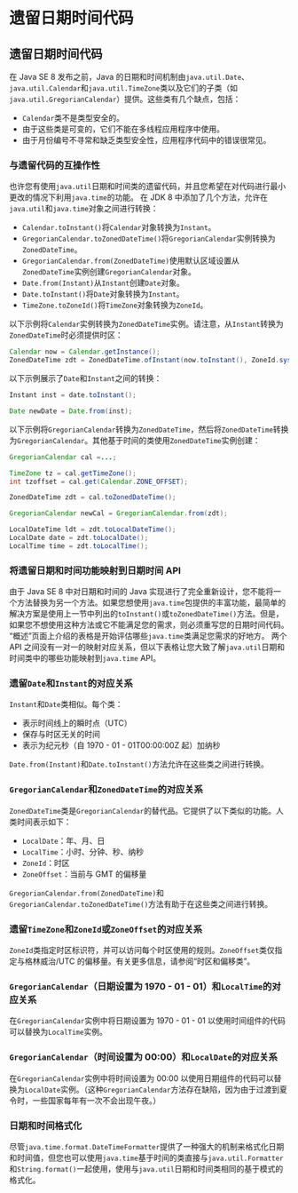 # 遗留日期时间代码

## 遗留日期时间代码
在 Java SE 8 发布之前，Java 的日期和时间机制由`java.util.Date`、`java.util.Calendar`和`java.util.TimeZone`类以及它们的子类（如`java.util.GregorianCalendar`）提供。这些类有几个缺点，包括：
- `Calendar`类不是类型安全的。
- 由于这些类是可变的，它们不能在多线程应用程序中使用。
- 由于月份编号不寻常和缺乏类型安全性，应用程序代码中的错误很常见。

### 与遗留代码的互操作性
也许您有使用`java.util`日期和时间类的遗留代码，并且您希望在对代码进行最小更改的情况下利用`java.time`的功能。
在 JDK 8 中添加了几个方法，允许在`java.util`和`java.time`对象之间进行转换：
- `Calendar.toInstant()`将`Calendar`对象转换为`Instant`。
- `GregorianCalendar.toZonedDateTime()`将`GregorianCalendar`实例转换为`ZonedDateTime`。
- `GregorianCalendar.from(ZonedDateTime)`使用默认区域设置从`ZonedDateTime`实例创建`GregorianCalendar`对象。
- `Date.from(Instant)`从`Instant`创建`Date`对象。
- `Date.toInstant()`将`Date`对象转换为`Instant`。
- `TimeZone.toZoneId()`将`TimeZone`对象转换为`ZoneId`。

以下示例将`Calendar`实例转换为`ZonedDateTime`实例。请注意，从`Instant`转换为`ZonedDateTime`时必须提供时区：
```java
Calendar now = Calendar.getInstance();
ZonedDateTime zdt = ZonedDateTime.ofInstant(now.toInstant(), ZoneId.systemDefault());
```

以下示例展示了`Date`和`Instant`之间的转换：
```java
Instant inst = date.toInstant(); 

Date newDate = Date.from(inst); 
```

以下示例将`GregorianCalendar`转换为`ZonedDateTime`，然后将`ZonedDateTime`转换为`GregorianCalendar`。其他基于时间的类使用`ZonedDateTime`实例创建：
```java
GregorianCalendar cal =...; 

TimeZone tz = cal.getTimeZone(); 
int tzoffset = cal.get(Calendar.ZONE_OFFSET); 

ZonedDateTime zdt = cal.toZonedDateTime(); 

GregorianCalendar newCal = GregorianCalendar.from(zdt); 

LocalDateTime ldt = zdt.toLocalDateTime(); 
LocalDate date = zdt.toLocalDate();
LocalTime time = zdt.toLocalTime();
```

### 将遗留日期和时间功能映射到日期时间 API
由于 Java SE 8 中对日期和时间的 Java 实现进行了完全重新设计，您不能将一个方法替换为另一个方法。如果您想使用`java.time`包提供的丰富功能，最简单的解决方案是使用上一节中列出的`toInstant()`或`toZonedDateTime()`方法。但是，如果您不想使用这种方法或它不能满足您的需求，则必须重写您的日期时间代码。
“概述”页面上介绍的表格是开始评估哪些`java.time`类满足您需求的好地方。
两个 API 之间没有一对一的映射对应关系，但以下表格让您大致了解`java.util`日期和时间类中的哪些功能映射到`java.time` API。

### 遗留`Date`和`Instant`的对应关系
`Instant`和`Date`类相似。每个类：
- 表示时间线上的瞬时点（UTC）
- 保存与时区无关的时间
- 表示为纪元秒（自 1970 - 01 - 01T00:00:00Z 起）加纳秒

`Date.from(Instant)`和`Date.toInstant()`方法允许在这些类之间进行转换。

### `GregorianCalendar`和`ZonedDateTime`的对应关系
`ZonedDateTime`类是`GregorianCalendar`的替代品。它提供了以下类似的功能。人类时间表示如下：
- `LocalDate`：年、月、日
- `LocalTime`：小时、分钟、秒、纳秒
- `ZoneId`：时区
- `ZoneOffset`：当前与 GMT 的偏移量

`GregorianCalendar.from(ZonedDateTime)`和`GregorianCalendar.toZonedDateTime()`方法有助于在这些类之间进行转换。

### 遗留`TimeZone`和`ZoneId`或`ZoneOffset`的对应关系
`ZoneId`类指定时区标识符，并可以访问每个时区使用的规则。`ZoneOffset`类仅指定与格林威治/UTC 的偏移量。有关更多信息，请参阅“时区和偏移类”。

### `GregorianCalendar`（日期设置为 1970 - 01 - 01）和`LocalTime`的对应关系
在`GregorianCalendar`实例中将日期设置为 1970 - 01 - 01 以使用时间组件的代码可以替换为`LocalTime`实例。

### `GregorianCalendar`（时间设置为 00:00）和`LocalDate`的对应关系
在`GregorianCalendar`实例中将时间设置为 00:00 以使用日期组件的代码可以替换为`LocalDate`实例。（这种`GregorianCalendar`方法存在缺陷，因为由于过渡到夏令时，一些国家每年有一次不会出现午夜。）

### 日期和时间格式化
尽管`java.time.format.DateTimeFormatter`提供了一种强大的机制来格式化日期和时间值，但您也可以使用`java.time`基于时间的类直接与`java.util.Formatter`和`String.format()`一起使用，使用与`java.util`日期和时间类相同的基于模式的格式化。